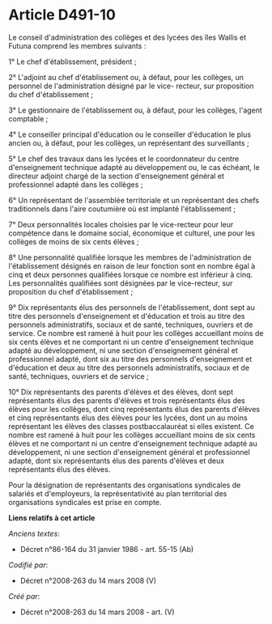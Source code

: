 # Article D491-10

Le conseil d'administration des collèges et des lycées des îles Wallis et Futuna comprend les membres suivants :

1° Le chef d'établissement, président ;

2° L'adjoint au chef d'établissement ou, à défaut, pour les collèges, un personnel de l'administration désigné par le vice-
recteur, sur proposition du chef d'établissement ;

3° Le gestionnaire de l'établissement ou, à défaut, pour les collèges, l'agent comptable ;

4° Le conseiller principal d'éducation ou le conseiller d'éducation le plus ancien ou, à défaut, pour les collèges, un
représentant des surveillants ;

5° Le chef des travaux dans les lycées et le coordonnateur du centre d'enseignement technique adapté au développement ou, le
cas échéant, le directeur adjoint chargé de la section d'enseignement général et professionnel adapté dans les collèges ;

6° Un représentant de l'assemblée territoriale et un représentant des chefs traditionnels dans l'aire coutumière où est
implanté l'établissement ;

7° Deux personnalités locales choisies par le vice-recteur pour leur compétence dans le domaine social, économique et
culturel, une pour les collèges de moins de six cents élèves ;

8° Une personnalité qualifiée lorsque les membres de l'administration de l'établissement désignés en raison de leur fonction
sont en nombre égal à cinq et deux personnes qualifiées lorsque ce nombre est inférieur à cinq. Les personnalités qualifiées
sont désignées par le vice-recteur, sur proposition du chef d'établissement ;

9° Dix représentants élus des personnels de l'établissement, dont sept au titre des personnels d'enseignement et d'éducation
et trois au titre des personnels administratifs, sociaux et de santé, techniques, ouvriers et de service. Ce nombre est
ramené à huit pour les collèges accueillant moins de six cents élèves et ne comportant ni un centre d'enseignement technique
adapté au développement, ni une section d'enseignement général et professionnel adapté, dont six au titre des personnels
d'enseignement et d'éducation et deux au titre des personnels administratifs, sociaux et de santé, techniques, ouvriers et de
service ;

10° Dix représentants des parents d'élèves et des élèves, dont sept représentants élus des parents d'élèves et trois
représentants élus des élèves pour les collèges, dont cinq représentants élus des parents d'élèves et cinq représentants élus
des élèves pour les lycées, dont un au moins représentant les élèves des classes postbaccalauréat si elles existent. Ce
nombre est ramené à huit pour les collèges accueillant moins de six cents élèves et ne comportant ni un centre d'enseignement
technique adapté au développement, ni une section d'enseignement général et professionnel adapté, dont six représentants élus
des parents d'élèves et deux représentants élus des élèves.

Pour la désignation de représentants des organisations syndicales de salariés et d'employeurs, la représentativité au plan
territorial des organisations syndicales est prise en compte.

**Liens relatifs à cet article**

_Anciens textes_:

  - Décret n°86-164 du 31 janvier 1986 - art. 55-15 (Ab)

_Codifié par_:

  - Décret n°2008-263 du 14 mars 2008 (V)

_Créé par_:

  - Décret n°2008-263 du 14 mars 2008 - art. (V)

